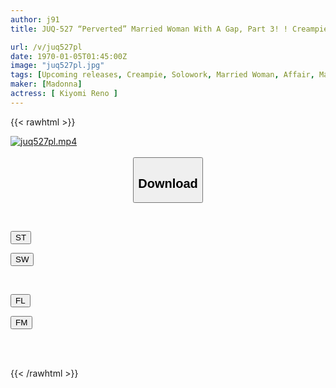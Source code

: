 ```yaml
---
author: j91
title: JUQ-527 “Perverted” Married Woman With A Gap, Part 3! ! Creampie Ban Released. For Five Days Without My Husband, I Was Ordered To Abstain Until The First Night, And My Sexual Father-in-law Trained Me Physically And Mentally. This Was An Unwanted Political Marriage, And My Father-in-law Was Targeting Me... Reno Kiyomi

url: /v/juq527pl
date: 1970-01-05T01:45:00Z
image: "juq527pl.jpg"
tags: [Upcoming releases, Creampie, Solowork, Married Woman, Affair, Mature Woman	]
maker: [Madonna]
actress: [ Kiyomi Reno ]
---
```



{{< rawhtml >}}

<div class="video" data-videoid="pending_link.html">
    <a href="javascript:;">
        <img src="/v/juq527pl/juq527pl.jpg" width="WIDTH" height="HEIGHT" alt="juq527pl.mp4" loading="lazy">
    </a>
</div>

<script type="text/javascript" src="https://j91.asia/asset/on-demand-pend.js"></script>

<br>
  <link rel="stylesheet" href="https://j91.asia/asset/bs5.css">
  
  <center>
  <button class="btn btn-primary" type="button" data-bs-toggle="collapse" data-bs-target=".multi-collapse" aria-expanded="false" aria-controls="multiCollapseExample1 multiCollapseExample2"><h2>Download</h2></button></center>
</p>
<div class="row">
  <div class="col">
    <div class="collapse multi-collapse" id="multiCollapseExample1">
      <div class="card card-body">
	      	      <br>
<div class="buttons">  
<p><a href="https://j91.asia/pending_link.html" target="_blank"><button class="btn-hover color-3"><i class="fa fa-download"></i> ST</button></a></p>
<p><a href="https://j91.asia/pending_link.html" target="_blank"><button class="btn-hover color-2"><i class="fa fa-download"></i> SW</button></a></p></div>
    </div>
  </div>
</div>
  <div class="col">
    <div class="collapse multi-collapse" id="multiCollapseExample2">
      <div class="card card-body">
	      <br>
<div class="buttons">
<p><a href="https://j91.asia/pending_link.html" target="_blank"><button class="btn-hover color-9"><i class="fa fa-download"></i> FL</button></a></p>
<p><a href="https://j91.asia/pending_link.html" target="_blank"><button class="btn-hover color-8"><i class="fa fa-download"></i> FM</button></a></p></div>
<br><br>
      </div>
    </div>
  </div>
</div>

{{< /rawhtml >}}